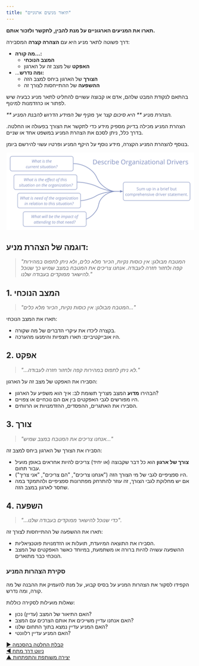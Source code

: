 ```yaml
---
title: "תיאור מניעים ארגוניים"
---
```



**תארו את המניעים הארגוניים על מנת להבין, לתקשר ולזכור אותם.**

דרך פשוטה לתאר מניע היא עם **הצהרה קצרה** המסבירה:

- **מה קורה...:** 
    - **המצב הנוכחי**
    - **האפקט** של מצב זה על הארגון
- ...**ומה נדרש:** 
    - **הצורך** של הארגון ביחס למצב הזה
    - **ההשפעה** של ההתייחסות לצורך זה



בהתאם לנקודת המבט שלהם, אדם או קבוצה עשויים להחליט לתאר מניע כבעיה שיש לפתור או כהזדמנות למינוף.

_** הצהרת מניע ** היא סיכום קצר אך מקיף של המידע הדרוש להבנת המניע._

הצהרת המניע מכילה בדיוק מספיק מידע כדי לתקשר את הצורך בפעולה או החלטה. בדרך כלל, ניתן לסכם את הצהרת המניע במשפט אחד או שניים.

בנוסף להצהרת המניע הקצרה, מידע נוסף על היקף המניע ופרטיו עשוי להירשם ביומן.


![inline,fit](img/process/describe-organizational-drivers.png)


## דוגמה של הצהרת מניע:

> *"המטבח מבולגן: אין כוסות נקיות, הכיור מלא כלים, ולא ניתן לתפוס במהירות קפה ולחזור חזרה לעבודה. אנחנו צריכים את המטבח במצב שמיש כך שנוכל להישאר ממוקדים בעבודה שלנו."*


## 1. המצב הנוכחי

> *"המטבח מבולגן: אין כוסות נקיות, הכיור מלא כלים..."*

תארו את המצב הנוכחי:

- בקצרה ליכדו את עיקרי הדברים של מה שקורה.
- היו אובייקטיביים: תארו תצפיות והימנעו מהערכה.


## 2. אפקט

> *"...לא ניתן לתפוס במהירות קפה ולחזור חזרה לעבודה."*

הסבירו את האפקט של מצב זה על הארגון:

- הבהירו **מדוע** המצב מצריך תשומת לב: איך הוא משפיע על הארגון? 
- היו מפורשים לגבי האפקטים בין אם הם נוכחיים או צפויים. 
- הסבירו את האתגרים, ההפסדים, ההזדמנויות או הרווחים. 


## 3. צורך

> *"אנחנו צריכים את המטבח במצב שמיש..."*

הסבירו את הצורך של הארגון ביחס למצב זה:

- **צורך של ארגון** הוא כל דבר שקבוצה (או יחיד) צריכים להיות אחראים באופן מועיל עבור תחום. 
- היו ספציפיים לגבי של מי הצורך הזה ("אנחנו צריכים", "הם צריכים", "אני צריך").
- אם יש מחלוקת לגבי הצורך, זה עוזר להתרחק מפתרונות ספציפיים ולהתמקד במה שחסר לארגון במצב הזה.


## 4. השפעה

> *"...כדי שנוכל להישאר ממוקדים בעבודה שלנו".*

תארו את ההשפעה של ההתייחסות לצורך זה:

- הסבירו את התוצאה המיועדת, תועלות או הזדמנויות פוטנציאליות.
- ההשפעה עשויה להיות ברורה או משתמעת, במיוחד כאשר האפקטים של המצב הנוכחי כבר מתוארים.


### סקירת הצהרות המניע

הקפידו לסקור את הצהרות המניע על בסיס קבוע, על מנת להעמיק את ההבנה של מה קורה, ומה נדרש.

שאלות מועילות לסקירה כוללות:

- האם התיאור של המצב (עדיין) נכון?
- האם אנחנו עדיין משייכים את אותם הצרכים עם המצב?
- האם המניע עדיין נמצא בתוך התחום שלנו?
- האם המניע עדיין רלוונטי?

[&#9654; קבלת החלטה בהסכמה](consent-decision-making.html)<br/>[&#9664; ניווט דרך מתח](navigate-via-tension.html)<br/>[&#9650; יצירה משותפת והתפתחות](co-creation-and-evolution.html)

